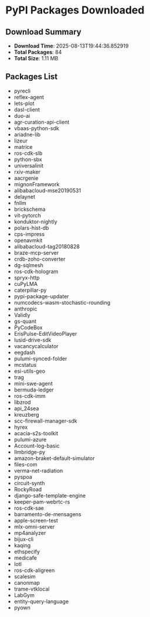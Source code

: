 # PyPI Packages Downloaded

## Download Summary
- **Download Time**: 2025-08-13T19:44:36.852919
- **Total Packages**: 84
- **Total Size**: 1.11 MB

## Packages List
- pyrecli
- reflex-agent
- lets-plot
- dasl-client
- duo-ai
- agr-curation-api-client
- vbaas-python-sdk
- ariadne-lib
- lizeur
- matrice
- ros-cdk-slb
- python-sbx
- universalinit
- rxiv-maker
- aacrgenie
- mignonFramework
- alibabacloud-mse20190531
- delaynet
- fnllm
- brickschema
- vit-pytorch
- konduktor-nightly
- polars-hist-db
- cps-impress
- openavmkit
- alibabacloud-tag20180828
- braze-mcp-server
- crdb-zoho-converter
- dg-sqlmesh
- ros-cdk-hologram
- spryx-http
- cuPyLMA
- caterpillar-py
- pypi-package-updater
- numcodecs-wasm-stochastic-rounding
- anthropic
- Validly
- gs-quant
- PyCodeBox
- ErisPulse-EditVideoPlayer
- lusid-drive-sdk
- vacancycalculator
- eegdash
- pulumi-synced-folder
- mcstatus
- esi-utils-geo
- trag
- mini-swe-agent
- bermuda-ledger
- ros-cdk-imm
- libzrod
- api_24sea
- kreuzberg
- scc-firewall-manager-sdk
- hyrex
- acacia-s2s-toolkit
- pulumi-azure
- Account-log-basic
- llmbridge-py
- amazon-braket-default-simulator
- files-com
- verma-net-radiation
- pyspoa
- circuit-synth
- RockyRoad
- django-safe-template-engine
- keeper-pam-webrtc-rs
- ros-cdk-sae
- barramento-de-mensagens
- apple-screen-test
- mlx-omni-server
- mp4analyzer
- bijux-cli
- kaqing
- ethspecify
- medicafe
- lotl
- ros-cdk-aligreen
- scalesim
- canonmap
- trame-vtklocal
- LabGym
- entity-query-language
- pyown
